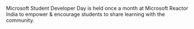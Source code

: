 Microsoft Student Developer Day is held once a month at Microsoft Reactor India to empower & encourage students to share learning with the community.
